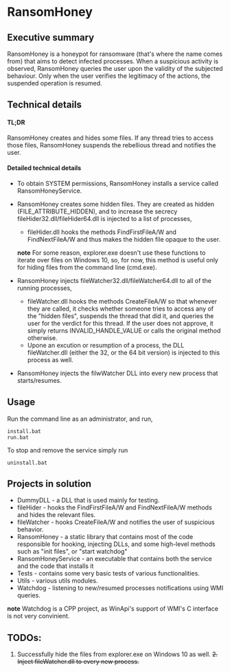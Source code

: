 # RansomHoney

## Executive summary
RansomHoney is a honeypot for ransomware (that's where the name comes from) that aims to detect infected processes. When a suspicious activity is observed, RansomHoney queries the user upon the validity of the subjected behaviour. Only when the user verifies the legitimacy of the actions, the suspended operation is resumed.

## Technical details
#### TL;DR
RansomHoney creates and hides some files. If any thread tries to access those files, RansomHoney suspends the rebellious thread and notifies the user.

#### Detailed technical details
* To obtain SYSTEM permissions, RansomHoney installs a service called RansomHoneyService.
* RansomHoney creates some hidden files. They are created as hidden (FILE_ATTRIBUTE_HIDDEN), and to increase the secrecy fileHider32.dll/fileHider64.dll is injected to a list of processes,
  * fileHider.dll hooks the methods FindFirstFileA/W and FindNextFileA/W and thus makes the hidden file opaque to the user. 
  
  **note** For some reason, explorer.exe doesn't use these functions to iterate over files on Windows 10, so, for now, this method is useful only for hiding files from the command line (cmd.exe).
* RansomHoney injects fileWatcher32.dll/fileWatcher64.dll to all of the running processes,
   * fileWatcher.dll hooks the methods CreateFileA/W so that whenever they are called, it checks whether someone tries to access any of the "hidden files", suspends the thread that did it, and queries the user for the verdict for this thread. If the user does not approve, it simply returns INVALID_HANDLE_VALUE or calls the original method otherwise.
   * Upone an excution or resumption of a process, the DLL fileWatcher.dll (either the 32, or the 64 bit version) is injected to this process as well.
* RansomHoney injects the filwWatcher DLL into every new process that starts/resumes.

## Usage
Run the command line as an administrator, and run,
```
install.bat
run.bat
```
To stop and remove the service simply run
```
uninstall.bat
```

## Projects in solution
* DummyDLL - a DLL that is used mainly for testing.
* fileHider - hooks the FindFirstFileA/W and FindNextFileA/W methods and hides the relevant files.
* fileWatcher - hooks CreateFileA/W and notifies the user of suspicious behavior.
* RansomHoney - a static library that contains most of the code responsible for hooking, injecting DLLs, and some high-level methods such as "init files", or "start watchdog"
* RansomHoneyService - an executable that contains both the service and the code that installs it
* Tests - contains some very basic tests of various functionalities.
* Utils - various utils modules.
* Watchdog - listening to new/resumed processes notifications using WMI queries.

 **note** Watchdog is a CPP project, as WinApi's support of WMI's C interface is not very convinient.

## TODOs:
1. Successfully hide the files from explorer.exe on Windows 10 as well.
~~2. Inject fileWatcher.dll to every new process.~~
